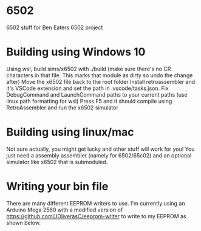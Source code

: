 # 6502
 6502 stuff for Ben Eaters 6502 project

# Building using Windows 10
Using wsl, build sims/x6502 with ./build (make sure there's no CR characters in that file. This marks that module as dirty so undo the change after)
Move the x6502 file back to the root folder
Install retroassembler and it's VSCode extension and set the path in .vscode/tasks.json.
Fix DebugCommand and LaunchCommand paths to your current paths (use linux path formatting for wsl)
Press F5 and it should compile using RetroAssembler and run the x6502 simulator

# Building using linux/mac
Not sure actually, you might get lucky and other stuff will work for you!  You just need a assembly assembler (namely for 6502/65c02) and an optional simulator like x6502 that is submoduled.

# Writing your bin file
There are many different EEPROM writers to use.  I'm currently using an Arduino Mega 2560 with a modified version of https://github.com/JOliverasC/eeprom-writer to write to my EEPROM as shown below.